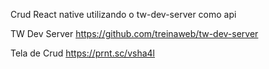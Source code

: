 Crud React native utilizando o tw-dev-server como api

TW Dev Server
https://github.com/treinaweb/tw-dev-server

Tela de Crud
https://prnt.sc/vsha4l
